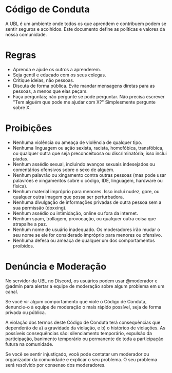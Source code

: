 # Código de Conduta

A UBL é um ambiente onde todos os que aprendem e contribuem podem se sentir seguros e acolhidos. Este documento define as políticas e valores da nossa comunidade.
# Regras
* Aprenda e ajude os outros a aprenderem.
* Seja gentil e educado com os seus colegas.
* Critique ideias, não pessoas.
* Discuta de forma pública. Evite mandar mensagens diretas para as pessoas, a menos que elas peçam.
* Faça perguntas; não pergunte se pode perguntar. Não precisa escrever "Tem alguém que pode me ajudar com X?" Simplesmente pergunte sobre X.
# Proibições
* Nenhuma violência ou ameaça de violência de qualquer tipo.
* Nenhuma linguagem ou ação sexista, racista, homofóbica, transfóbica, ou qualquer outra que seja preconceituosa ou discriminatória; isso inclui piadas.
* Nenhum assédio sexual, incluindo avanços sexuais indesejados ou comentários ofensivos sobre o sexo de alguém.
* Nenhum palavrão ou xingamento contra outras pessoas (mas pode usar palavrões e xingamentos sobre o código, IDE, linguagem, hardware ou física).
* Nenhum material impróprio para menores. Isso inclui nudez, gore, ou qualquer outra imagem que possa ser perturbadora.
* Nenhuma divulgação de informações privadas de outra pessoa sem a sua permissão (doxxing).
* Nenhum assédio ou intimidação, online ou fora da internet.
* Nenhum spam, trollagem, provocação, ou qualquer outra coisa que atrapalhe a paz.
* Nenhum nome de usuário inadequado. Os moderadores irão mudar o seu nome se ele for considerado impróprio para menores ou ofensivo.
* Nenhuma defesa ou ameaça de qualquer um dos comportamentos proibidos.
# Denúncia e Moderação
No servidor da UBL no Discord, os usuários podem usar @moderador e @admin para alertar a equipe de moderação sobre algum problema em um canal.

Se você vir algum comportamento que viole o Código de Conduta, denuncie-o à equipe de moderação o mais rápido possível, seja de forma privada ou pública.

A violação dos termos deste Código de Conduta terá consequências que dependerão de a) a gravidade da violação, e b) o histórico de violações. As possíveis consequências são: silenciamento temporário, expulsão da participação, banimento temporário ou permanente de toda a participação futura na comunidade.

Se você se sentir injustiçado, você pode contatar um moderador ou organizador da comunidade e explicar o seu problema. O seu problema será resolvido por consenso dos moderadores.

